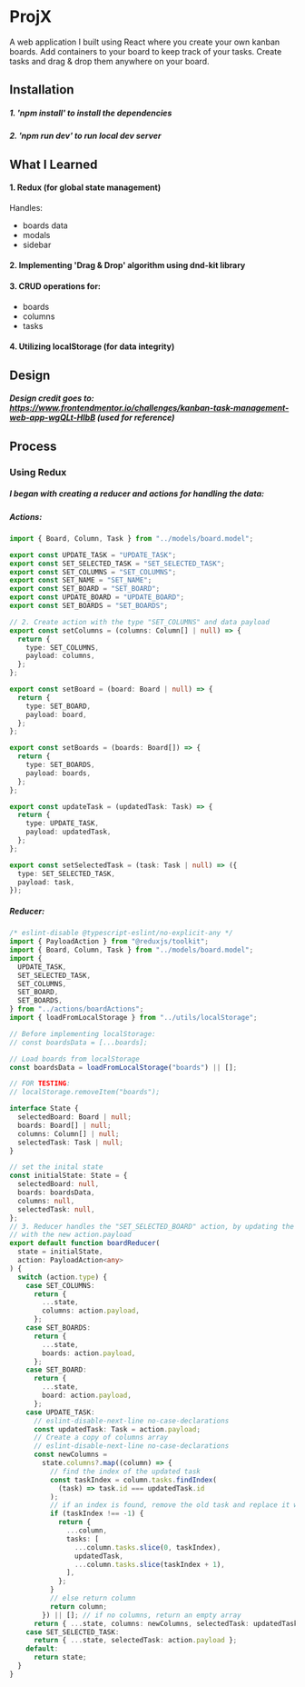 # ProjX

A web application I built using React where you create your own kanban boards. Add containers to your board to keep track of your tasks. Create tasks and drag & drop them anywhere on your board.

## Installation

##### 1. 'npm install' to install the dependencies
##### 2. 'npm run dev' to run local dev server

## What I Learned

#### 1. Redux (for global state management)

Handles:
  - boards data
  - modals
  - sidebar

#### 2. Implementing 'Drag & Drop' algorithm using dnd-kit library

#### 3. CRUD operations for:
  - boards
  - columns
  - tasks

#### 4. Utilizing localStorage (for data integrity)

## Design

##### Design credit goes to: https://www.frontendmentor.io/challenges/kanban-task-management-web-app-wgQLt-HlbB (used for reference)

## Process

### Using Redux

##### I began with creating a reducer and actions for handling the data:
##### Actions:
```typescript
import { Board, Column, Task } from "../models/board.model";

export const UPDATE_TASK = "UPDATE_TASK";
export const SET_SELECTED_TASK = "SET_SELECTED_TASK";
export const SET_COLUMNS = "SET_COLUMNS";
export const SET_NAME = "SET_NAME";
export const SET_BOARD = "SET_BOARD";
export const UPDATE_BOARD = "UPDATE_BOARD";
export const SET_BOARDS = "SET_BOARDS";

// 2. Create action with the type "SET_COLUMNS" and data payload
export const setColumns = (columns: Column[] | null) => {
  return {
    type: SET_COLUMNS,
    payload: columns,
  };
};

export const setBoard = (board: Board | null) => {
  return {
    type: SET_BOARD,
    payload: board,
  };
};

export const setBoards = (boards: Board[]) => {
  return {
    type: SET_BOARDS,
    payload: boards,
  };
};

export const updateTask = (updatedTask: Task) => {
  return {
    type: UPDATE_TASK,
    payload: updatedTask,
  };
};

export const setSelectedTask = (task: Task | null) => ({
  type: SET_SELECTED_TASK,
  payload: task,
});
```
##### Reducer:
```typescript
/* eslint-disable @typescript-eslint/no-explicit-any */
import { PayloadAction } from "@reduxjs/toolkit";
import { Board, Column, Task } from "../models/board.model";
import {
  UPDATE_TASK,
  SET_SELECTED_TASK,
  SET_COLUMNS,
  SET_BOARD,
  SET_BOARDS,
} from "../actions/boardActions";
import { loadFromLocalStorage } from "../utils/localStorage";

// Before implementing localStorage:
// const boardsData = [...boards];

// Load boards from localStorage
const boardsData = loadFromLocalStorage("boards") || [];

// FOR TESTING:
// localStorage.removeItem("boards");

interface State {
  selectedBoard: Board | null;
  boards: Board[] | null;
  columns: Column[] | null;
  selectedTask: Task | null;
}

// set the inital state
const initialState: State = {
  selectedBoard: null,
  boards: boardsData,
  columns: null,
  selectedTask: null,
};
// 3. Reducer handles the "SET_SELECTED_BOARD" action, by updating the state.data
// with the new action.payload
export default function boardReducer(
  state = initialState,
  action: PayloadAction<any>
) {
  switch (action.type) {
    case SET_COLUMNS:
      return {
        ...state,
        columns: action.payload,
      };
    case SET_BOARDS:
      return {
        ...state,
        boards: action.payload,
      };
    case SET_BOARD:
      return {
        ...state,
        board: action.payload,
      };
    case UPDATE_TASK:
      // eslint-disable-next-line no-case-declarations
      const updatedTask: Task = action.payload;
      // Create a copy of columns array
      // eslint-disable-next-line no-case-declarations
      const newColumns =
        state.columns?.map((column) => {
          // find the index of the updated task
          const taskIndex = column.tasks.findIndex(
            (task) => task.id === updatedTask.id
          );
          // if an index is found, remove the old task and replace it with the updated one
          if (taskIndex !== -1) {
            return {
              ...column,
              tasks: [
                ...column.tasks.slice(0, taskIndex),
                updatedTask,
                ...column.tasks.slice(taskIndex + 1),
              ],
            };
          }
          // else return column
          return column;
        }) || []; // if no columns, return an empty array
      return { ...state, columns: newColumns, selectedTask: updatedTask };
    case SET_SELECTED_TASK:
      return { ...state, selectedTask: action.payload };
    default:
      return state;
  }
}
```
